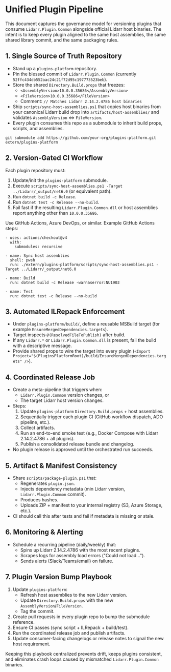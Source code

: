 # Unified Plugin Pipeline

This document captures the governance model for versioning plugins that consume `Lidarr.Plugin.Common` alongside official Lidarr host binaries. The intent is to keep every plugin aligned to the same host assemblies, the same shared library commit, and the same packaging rules.

## 1. Single Source of Truth Repository
- Stand up a `plugins-platform` repository.
- Pin the blessed commit of `Lidarr.Plugin.Common` (currently `52ffc434db552aac24c21f72d95c197773523beb`).
- Store the shared `Directory.Build.props` that freezes:
  - `<AssemblyVersion>10.0.0.35686</AssemblyVersion>`
  - `<FileVersion>10.0.0.35686</FileVersion>`
  - Comment: `// Matches Lidarr 2.14.2.4786 host binaries`
- Ship `scripts/sync-host-assemblies.ps1` that copies host binaries from your canonical Lidarr build drop into `artifacts/host-assemblies/` and validates `AssemblyVersion` ⇔ `FileVersion`.
- Every plugin consumes this repo as a submodule to inherit build props, scripts, and assemblies.

```
git submodule add https://github.com/your-org/plugins-platform.git extern/plugins-platform
```

## 2. Version-Gated CI Workflow
Each plugin repository must:
1. Update/init the `plugins-platform` submodule.
2. Execute `scripts/sync-host-assemblies.ps1 -Target ../Lidarr/_output/net6.0` (or equivalent path).
3. Run `dotnet build -c Release`.
4. Run `dotnet test -c Release --no-build`.
5. Fail fast if the resulting `Lidarr.Plugin.Common.dll` or host assemblies report anything other than `10.0.0.35686`.

Use GitHub Actions, Azure DevOps, or similar. Example GitHub Actions steps:

```
- uses: actions/checkout@v4
  with:
    submodules: recursive

- name: Sync host assemblies
  shell: pwsh
  run: ./extern/plugins-platform/scripts/sync-host-assemblies.ps1 -Target ../Lidarr/_output/net6.0

- name: Build
  run: dotnet build -c Release -warnaserror:NU1903

- name: Test
  run: dotnet test -c Release --no-build
```

## 3. Automated ILRepack Enforcement
- Under `plugins-platform/build/`, define a reusable MSBuild target (for example `EnsureMergedDependencies.targets`).
- Target inspects `@(ResolvedFileToPublish)` after build.
- If any `Lidarr.*` or `Lidarr.Plugin.Common.dll` is present, fail the build with a descriptive message.
- Provide shared props to wire the target into every plugin (`<Import Project="$(PluginsPlatformRoot)/build/EnsureMergedDependencies.targets" />`).

## 4. Coordinated Release Job
- Create a meta-pipeline that triggers when:
  - `Lidarr.Plugin.Common` version changes, or
  - The target Lidarr host version changes.
- Steps:
  1. Update `plugins-platform` `Directory.Build.props` + host assemblies.
  2. Sequentially trigger each plugin CI (GitHub workflow dispatch, ADO pipeline, etc.).
  3. Collect artifacts.
  4. Run an end-to-end smoke test (e.g., Docker Compose with Lidarr 2.14.2.4786 + all plugins).
  5. Publish a consolidated release bundle and changelog.
- No plugin release is approved until the orchestrated run succeeds.

## 5. Artifact & Manifest Consistency
- Share `scripts/package-plugin.ps1` that:
  - Regenerates `plugin.json`.
  - Injects dependency metadata (min Lidarr version, `Lidarr.Plugin.Common` commit).
  - Produces hashes.
  - Uploads ZIP + manifest to your internal registry (S3, Azure Storage, etc.).
- CI should call this after tests and fail if metadata is missing or stale.

## 6. Monitoring & Alerting
- Schedule a recurring pipeline (daily/weekly) that:
  - Spins up Lidarr 2.14.2.4786 with the most recent plugins.
  - Scrapes logs for assembly load errors ("Could not load...").
  - Sends alerts (Slack/Teams/email) on failure.

## 7. Plugin Version Bump Playbook
1. Update `plugins-platform`:
   - Refresh host assemblies to the new Lidarr version.
   - Update `Directory.Build.props` with the new `AssemblyVersion`/`FileVersion`.
   - Tag the commit.
2. Create pull requests in every plugin repo to bump the submodule reference.
3. Ensure CI passes (sync script + ILRepack + build/test).
4. Run the coordinated release job and publish artifacts.
5. Update consumer-facing changelogs or release notes to signal the new host requirement.

Keeping this playbook centralized prevents drift, keeps plugins consistent, and eliminates crash loops caused by mismatched `Lidarr.Plugin.Common` binaries.
